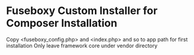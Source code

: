 Fuseboxy Custom Installer for Composer Installation
===================================================

Copy <fuseboxy_config.php> and <index.php> and so to app path for first installation
Only leave framework core under vendor directory